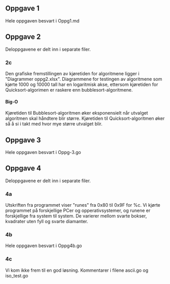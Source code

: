 ## Oppgave 1 
Hele oppgaven besvart i Oppg1.md

## Oppgave 2
Deloppgavene er delt inn i separate filer.

### 2c
Den grafiske fremstillingen av kjøretiden for algoritmene ligger i "Diagrammer oppg2.xlsx". Diagrammene for testingen av algoritmene som kjørte 1000 og 10000 tall har en logaritmisk akse, ettersom kjøretiden for Quicksort-algorimen er raskere enn bubblesort-algoritmene.

#### Big-O
Kjøretiden til Bubblesort-algoritmen øker eksponensielt når utvalget algoritmen skal håndtere blir større. Kjøretiden til Quicksort-algoritmen øker så å si i takt med hvor mye større utvalget blir.

## Oppgave 3
Hele oppgaven besvart i Oppg-3.go

## Oppgave 4
Deloppgavene er delt inn i separate filer.

### 4a
Utskriften fra programmet viser "runes" fra 0x80 til 0x9F for %c. Vi kjørte programmet på forskjellige PCer og opperativsystemer, og runene er forskjellige fra system til system. De varierer mellom svarte bokser, kvadrater uten fyll og svarte diamanter.

### 4b
Hele oppgaven besvart i Oppg4b.go

### 4c
Vi kom ikke frem til en god løsning. Kommentarer i filene ascii.go og iso_test.go

